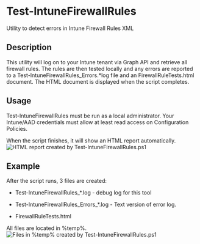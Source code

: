 # Test-IntuneFirewallRules

 Utility to detect errors in Intune Firewall Rules XML

## Description

This utility will log on to your Intune tenant via Graph API and retrieve all firewall rules.  The rules are then tested locally and any errors are reported to a Test-IntuneFirewallRules_Errors.*log file and an FirewallRuleTests.html document.  The HTML document is displayed when the script completes.

## Usage

Test-IntuneFirewallRules must be run as a local administrator.  Your Intune/AAD credentials must allow at least read access on Configuration Policies.

When the script finishes, it will show an HTML report automatically.![HTML report created by Test-IntuneFirewallRules.ps1](https://github.com/markstan/Test-IntuneFirewallRules/blob/master/Resources/results.png)

## Example

After the script runs, 3 files are created:

* Test-IntuneFirewallRules_*.log - debug log for this tool

* Test-IntuneFirewallRules_Errors_*.log -  Text version of error log.

* FirewallRuleTests.html

All files are located in %temp%.
![Files in %temp% created by Test-IntuneFirewallRules.ps1](https://github.com/markstan/Test-IntuneFirewallRules/blob/master/Resources/Filescreated.png)
